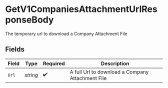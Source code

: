 # GetV1CompaniesAttachmentUrlResponseBody

The temporary url to download a Company Attachment File


## Fields

| Field                                            | Type                                             | Required                                         | Description                                      |
| ------------------------------------------------ | ------------------------------------------------ | ------------------------------------------------ | ------------------------------------------------ |
| `Url`                                            | *string*                                         | :heavy_check_mark:                               | A full Url to download a Company Attachment File |